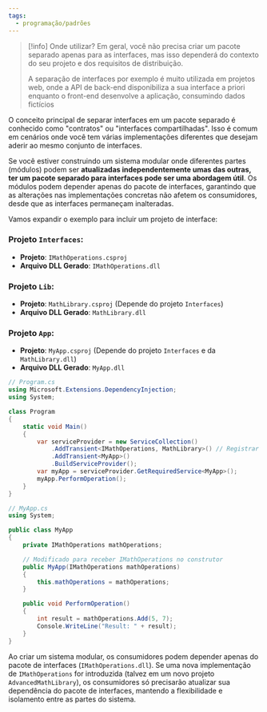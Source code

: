 ```yaml
---
tags:
  - programação/padrões
---
```

> [!info] Onde utilizar?
> Em geral, você não precisa criar um pacote separado apenas para as interfaces, mas isso dependerá do contexto do seu projeto e dos requisitos de distribuição. 
> 
> A separação de interfaces por exemplo é muito utilizada em projetos web, onde a API de back-end disponibiliza a sua interface a priori enquanto o front-end desenvolve a aplicação, consumindo dados fictícios

O conceito principal de separar interfaces em um pacote separado é conhecido como "contratos" ou "interfaces compartilhadas". Isso é comum em cenários onde você tem várias implementações diferentes que desejam aderir ao mesmo conjunto de interfaces.

Se você estiver construindo um sistema modular onde diferentes partes (módulos) podem ser **atualizadas independentemente umas das outras, ter um pacote separado para interfaces pode ser uma abordagem útil**. Os módulos podem depender apenas do pacote de interfaces, garantindo que as alterações nas implementações concretas não afetem os consumidores, desde que as interfaces permaneçam inalteradas.

Vamos expandir o exemplo para incluir um projeto de interface:
### Projeto `Interfaces`:

- **Projeto**: `IMathOperations.csproj`
- **Arquivo DLL Gerado**: `IMathOperations.dll`

### Projeto `Lib`:

- **Projeto**: `MathLibrary.csproj` (Depende do projeto `Interfaces`)
- **Arquivo DLL Gerado**: `MathLibrary.dll`

### Projeto `App`:

- **Projeto**: `MyApp.csproj` (Depende do projeto `Interfaces` e da `MathLibrary.dll`)
- **Arquivo DLL Gerado**: `MyApp.dll`

```csharp
// Program.cs
using Microsoft.Extensions.DependencyInjection;
using System;

class Program
{
    static void Main()
    {
        var serviceProvider = new ServiceCollection()
            .AddTransient<IMathOperations, MathLibrary>() // Registrar a implementação concreta
            .AddTransient<MyApp>()
            .BuildServiceProvider();
        var myApp = serviceProvider.GetRequiredService<MyApp>();
        myApp.PerformOperation();
    }
}

// MyApp.cs
using System;

public class MyApp
{
    private IMathOperations mathOperations;

    // Modificado para receber IMathOperations no construtor
    public MyApp(IMathOperations mathOperations)
    {
        this.mathOperations = mathOperations;
    }

    public void PerformOperation()
    {
        int result = mathOperations.Add(5, 7);
        Console.WriteLine("Result: " + result);
    }
}

```

Ao criar um sistema modular, os consumidores podem depender apenas do pacote de interfaces (`IMathOperations.dll`). Se uma nova implementação de `IMathOperations` for introduzida (talvez em um novo projeto `AdvancedMathLibrary`), os consumidores só precisarão atualizar sua dependência do pacote de interfaces, mantendo a flexibilidade e isolamento entre as partes do sistema.